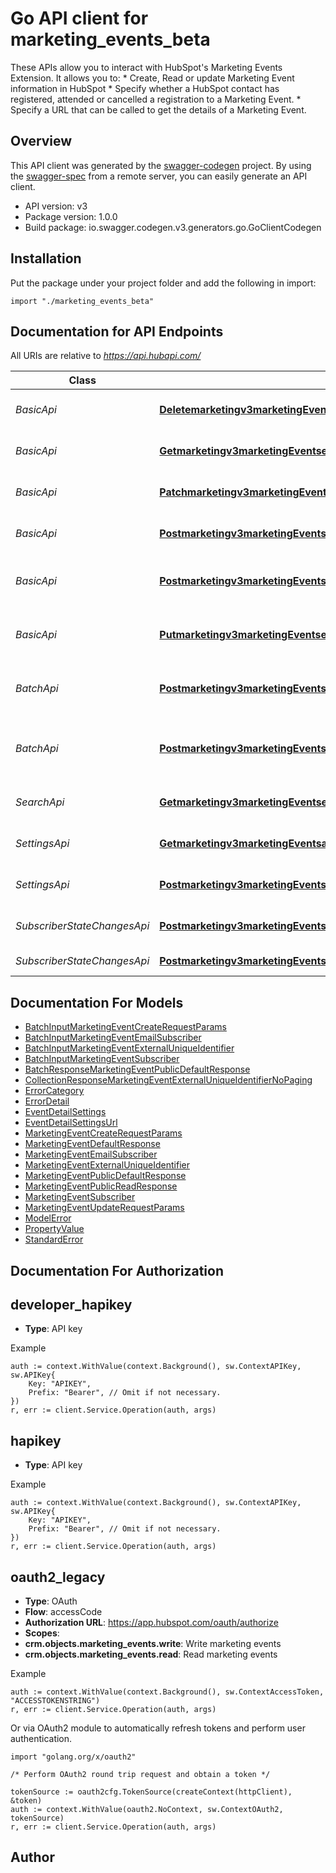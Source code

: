 # Go API client for marketing_events_beta

These APIs allow you to interact with HubSpot's Marketing Events Extension. It allows you to: * Create, Read or update Marketing Event information in HubSpot * Specify whether a HubSpot contact has registered, attended or cancelled a registration to a Marketing Event. * Specify a URL that can be called to get the details of a Marketing Event. 

## Overview
This API client was generated by the [swagger-codegen](https://github.com/swagger-api/swagger-codegen) project.  By using the [swagger-spec](https://github.com/swagger-api/swagger-spec) from a remote server, you can easily generate an API client.

- API version: v3
- Package version: 1.0.0
- Build package: io.swagger.codegen.v3.generators.go.GoClientCodegen

## Installation
Put the package under your project folder and add the following in import:
```golang
import "./marketing_events_beta"
```

## Documentation for API Endpoints

All URIs are relative to *https://api.hubapi.com/*

Class | Method | HTTP request | Description
------------ | ------------- | ------------- | -------------
*BasicApi* | [**Deletemarketingv3marketingEventseventsexternalEventId**](docs/BasicApi.md#deletemarketingv3marketingeventseventsexternaleventid) | **Delete** /marketing/v3/marketing-events/events/{externalEventId} | Delete a marketing event
*BasicApi* | [**Getmarketingv3marketingEventseventsexternalEventId**](docs/BasicApi.md#getmarketingv3marketingeventseventsexternaleventid) | **Get** /marketing/v3/marketing-events/events/{externalEventId} | Get a marketing event
*BasicApi* | [**Patchmarketingv3marketingEventseventsexternalEventId**](docs/BasicApi.md#patchmarketingv3marketingeventseventsexternaleventid) | **Patch** /marketing/v3/marketing-events/events/{externalEventId} | Update a marketing event
*BasicApi* | [**Postmarketingv3marketingEventsevents**](docs/BasicApi.md#postmarketingv3marketingeventsevents) | **Post** /marketing/v3/marketing-events/events | Create a marketing event
*BasicApi* | [**Postmarketingv3marketingEventseventsexternalEventIdcancel**](docs/BasicApi.md#postmarketingv3marketingeventseventsexternaleventidcancel) | **Post** /marketing/v3/marketing-events/events/{externalEventId}/cancel | Mark a marketing event as cancelled
*BasicApi* | [**Putmarketingv3marketingEventseventsexternalEventId**](docs/BasicApi.md#putmarketingv3marketingeventseventsexternaleventid) | **Put** /marketing/v3/marketing-events/events/{externalEventId} | Create or update a marketing event
*BatchApi* | [**Postmarketingv3marketingEventseventsdelete**](docs/BatchApi.md#postmarketingv3marketingeventseventsdelete) | **Post** /marketing/v3/marketing-events/events/delete | Delete multiple marketing events
*BatchApi* | [**Postmarketingv3marketingEventseventsupsert**](docs/BatchApi.md#postmarketingv3marketingeventseventsupsert) | **Post** /marketing/v3/marketing-events/events/upsert | Create or update multiple marketing events
*SearchApi* | [**Getmarketingv3marketingEventseventssearch**](docs/SearchApi.md#getmarketingv3marketingeventseventssearch) | **Get** /marketing/v3/marketing-events/events/search | Search for marketing events
*SettingsApi* | [**Getmarketingv3marketingEventsappIdsettings**](docs/SettingsApi.md#getmarketingv3marketingeventsappidsettings) | **Get** /marketing/v3/marketing-events/{appId}/settings | Retrieve the application settings
*SettingsApi* | [**Postmarketingv3marketingEventsappIdsettings**](docs/SettingsApi.md#postmarketingv3marketingeventsappidsettings) | **Post** /marketing/v3/marketing-events/{appId}/settings | Update the application settings
*SubscriberStateChangesApi* | [**Postmarketingv3marketingEventseventsexternalEventIdsubscriberStateemailUpsert**](docs/SubscriberStateChangesApi.md#postmarketingv3marketingeventseventsexternaleventidsubscriberstateemailupsert) | **Post** /marketing/v3/marketing-events/events/{externalEventId}/{subscriberState}/email-upsert | Record
*SubscriberStateChangesApi* | [**Postmarketingv3marketingEventseventsexternalEventIdsubscriberStateupsert**](docs/SubscriberStateChangesApi.md#postmarketingv3marketingeventseventsexternaleventidsubscriberstateupsert) | **Post** /marketing/v3/marketing-events/events/{externalEventId}/{subscriberState}/upsert | Record

## Documentation For Models

 - [BatchInputMarketingEventCreateRequestParams](docs/BatchInputMarketingEventCreateRequestParams.md)
 - [BatchInputMarketingEventEmailSubscriber](docs/BatchInputMarketingEventEmailSubscriber.md)
 - [BatchInputMarketingEventExternalUniqueIdentifier](docs/BatchInputMarketingEventExternalUniqueIdentifier.md)
 - [BatchInputMarketingEventSubscriber](docs/BatchInputMarketingEventSubscriber.md)
 - [BatchResponseMarketingEventPublicDefaultResponse](docs/BatchResponseMarketingEventPublicDefaultResponse.md)
 - [CollectionResponseMarketingEventExternalUniqueIdentifierNoPaging](docs/CollectionResponseMarketingEventExternalUniqueIdentifierNoPaging.md)
 - [ErrorCategory](docs/ErrorCategory.md)
 - [ErrorDetail](docs/ErrorDetail.md)
 - [EventDetailSettings](docs/EventDetailSettings.md)
 - [EventDetailSettingsUrl](docs/EventDetailSettingsUrl.md)
 - [MarketingEventCreateRequestParams](docs/MarketingEventCreateRequestParams.md)
 - [MarketingEventDefaultResponse](docs/MarketingEventDefaultResponse.md)
 - [MarketingEventEmailSubscriber](docs/MarketingEventEmailSubscriber.md)
 - [MarketingEventExternalUniqueIdentifier](docs/MarketingEventExternalUniqueIdentifier.md)
 - [MarketingEventPublicDefaultResponse](docs/MarketingEventPublicDefaultResponse.md)
 - [MarketingEventPublicReadResponse](docs/MarketingEventPublicReadResponse.md)
 - [MarketingEventSubscriber](docs/MarketingEventSubscriber.md)
 - [MarketingEventUpdateRequestParams](docs/MarketingEventUpdateRequestParams.md)
 - [ModelError](docs/ModelError.md)
 - [PropertyValue](docs/PropertyValue.md)
 - [StandardError](docs/StandardError.md)

## Documentation For Authorization

## developer_hapikey
- **Type**: API key 

Example
```golang
auth := context.WithValue(context.Background(), sw.ContextAPIKey, sw.APIKey{
	Key: "APIKEY",
	Prefix: "Bearer", // Omit if not necessary.
})
r, err := client.Service.Operation(auth, args)
```
## hapikey
- **Type**: API key 

Example
```golang
auth := context.WithValue(context.Background(), sw.ContextAPIKey, sw.APIKey{
	Key: "APIKEY",
	Prefix: "Bearer", // Omit if not necessary.
})
r, err := client.Service.Operation(auth, args)
```
## oauth2_legacy
- **Type**: OAuth
- **Flow**: accessCode
- **Authorization URL**: https://app.hubspot.com/oauth/authorize
- **Scopes**: 
 - **crm.objects.marketing_events.write**: Write marketing events
 - **crm.objects.marketing_events.read**: Read marketing events

Example
```golang
auth := context.WithValue(context.Background(), sw.ContextAccessToken, "ACCESSTOKENSTRING")
r, err := client.Service.Operation(auth, args)
```

Or via OAuth2 module to automatically refresh tokens and perform user authentication.
```golang
import "golang.org/x/oauth2"

/* Perform OAuth2 round trip request and obtain a token */

tokenSource := oauth2cfg.TokenSource(createContext(httpClient), &token)
auth := context.WithValue(oauth2.NoContext, sw.ContextOAuth2, tokenSource)
r, err := client.Service.Operation(auth, args)
```

## Author


